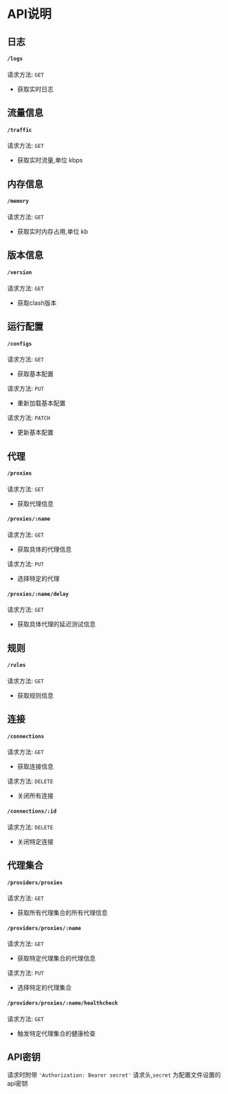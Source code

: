 # API说明

## 日志

#### `/logs`

请求方法:  `GET`

* 获取实时日志

## 流量信息

#### `/traffic`

请求方法:  `GET`

* 获取实时流量,单位 kbps

## 内存信息

#### `/memory`

请求方法:  `GET`

* 获取实时内存占用,单位 kb

## 版本信息

#### `/version`

请求方法:  `GET`

* 获取clash版本

## 运行配置

#### `/configs`

请求方法:  `GET`

* 获取基本配置

请求方法:  `PUT`

* 重新加载基本配置

请求方法:  `PATCH`

* 更新基本配置

## 代理

#### `/proxies`

请求方法:  `GET`

* 获取代理信息

#### `/proxies/:name`

请求方法:  `GET`

* 获取具体的代理信息

请求方法:  `PUT`

* 选择特定的代理

#### `/proxies/:name/delay`

请求方法:  `GET`

* 获取具体代理的延迟测试信息

## 规则

#### `/rules`

请求方法:  `GET`

* 获取规则信息

## 连接

#### `/connections`


请求方法:  `GET`

* 获取连接信息

请求方法:  `DELETE`

* 关闭所有连接

#### `/connections/:id`

请求方法:  `DELETE`

* 关闭特定连接

## 代理集合

#### `/providers/proxies`

请求方法:  `GET`

* 获取所有代理集合的所有代理信息

#### `/providers/proxies/:name`

请求方法:  `GET`

* 获取特定代理集合的代理信息

请求方法:  `PUT`

* 选择特定的代理集合

#### `/providers/proxies/:name/healthcheck`

请求方法:  `GET`

* 触发特定代理集合的健康检查

## API密钥

请求时附带  `'Authorization: Bearer secret'`  请求头,`secret` 为配置文件设置的api密钥
